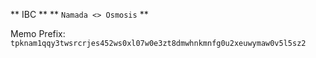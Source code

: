 ** IBC **
** `Namada <> Osmosis` **

Memo Prefix: `tpknam1qqy3twsrcrjes452ws0xl07w0e3zt8dmwhnkmnfg0u2xeuwymaw0v5l5sz2`

```

```
